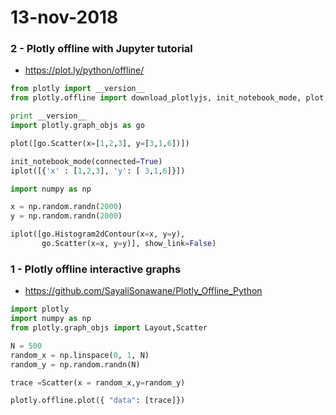 # 13-nov-2018

### 2 - Plotly offline with Jupyter tutorial

- https://plot.ly/python/offline/

```python
from plotly import __version__
from plotly.offline import download_plotlyjs, init_notebook_mode, plot, iplot

print __version__
import plotly.graph_objs as go

plot([go.Scatter(x=[1,2,3], y=[3,1,6])])

init_notebook_mode(connected=True)
iplot([{'x' : [1,2,3], 'y': [ 3,1,6]}])

import numpy as np

x = np.random.randn(2000)
y = np.random.randn(2000)

iplot([go.Histogram2dContour(x=x, y=y),
       go.Scatter(x=x, y=y)], show_link=False)

```

### 1 - Plotly offline interactive graphs

- https://github.com/SayaliSonawane/Plotly_Offline_Python

```python
import plotly
import numpy as np
from plotly.graph_objs import Layout,Scatter

N = 500
random_x = np.linspace(0, 1, N)
random_y = np.random.randn(N)

trace =Scatter(x = random_x,y=random_y)

plotly.offline.plot({ "data": [trace]})
```
